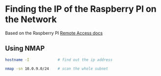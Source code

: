 # Finding the IP of the Raspberry PI on the Network

Based on the Raspberry PI [Remote Access docs](https://www.raspberrypi.org/documentation/remote-access/ip-address.md)

## Using NMAP

```bash
hostname -I             # find out the ip address
```

```bash
nmap -sn 10.0.9.0/24    # scan the whole subnet
```

